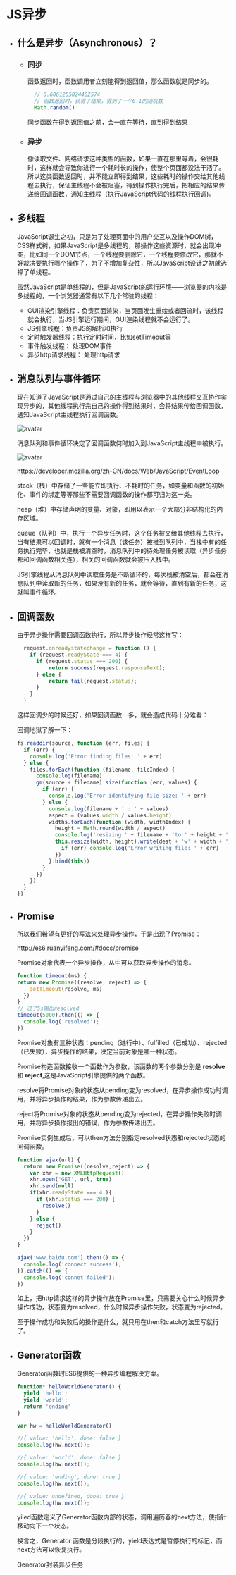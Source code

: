 # JS异步

* ## 什么是异步（Asynchronous）？
  
  * ### 同步
    函数返回时，函数调用者立刻能得到返回值，那么函数就是同步的。

    ```JavaScript
      // 0.6061255024402574
      // 函数返回时，获得了结果，得到了一个0-1的随机数
      Math.random()
    ``` 

    同步函数在得到返回值之前，会一直在等待，直到得到结果

  * ### 异步
    
    像读取文件、网络请求这种类型的函数，如果一直在那里等着，会很耗时，这样就会导致你进行一个耗时长的操作，使整个页面都没法干活了。所以这类函数返回时，并不能立即得到结果，这些耗时的操作交给其他线程去执行，保证主线程不会被阻塞，待到操作执行完后，把相应的结果传递给回调函数，通知主线程（执行JavaScript代码的线程执行回调)。

* ## 多线程
  
  JavaScript诞生之初，只是为了处理页面中的用户交互以及操作DOM树，CSS样式树，如果JavaScript是多线程的，那操作这些资源时，就会出现冲突，比如同一个DOM节点，一个线程要删除它，一个线程要修改它，那就不好裁决要执行哪个操作了，为了不增加复杂性，所以JavaScript设计之初就选择了单线程。

  虽然JavaScript是单线程的，但是JavaScript的运行环境——浏览器的内核是多线程的，一个浏览器通常有以下几个常驻的线程：

  * GUI渲染引擎线程：负责页面渲染，当页面发生重绘或者回流时，该线程就会执行，当JS引擎运行期间，GUI渲染线程就不会运行了。
  * JS引擎线程：负责JS的解析和执行
  * 定时触发器线程：执行定时时间，比如setTimeout等
  * 事件触发线程： 处理DOM事件
  * 异步http请求线程： 处理http请求


* ## 消息队列与事件循环
  现在知道了JavaScript是通过自己的主线程与浏览器中的其他线程交互协作实现异步的，其他线程执行完自己的操作得到结果时，会将结果传给回调函数，通知JavaScript主线程执行回调函数。

  ![avatar](./img/message.png)

  消息队列和事件循环决定了回调函数何时加入到JavaScript主线程中被执行。

  ![avatar](./img/stack.png)

  https://developer.mozilla.org/zh-CN/docs/Web/JavaScript/EventLoop

  stack（栈）中存储了一些能立即执行、不耗时的任务，如变量和函数的初始化、事件的绑定等等那些不需要回调函数的操作都可归为这一类。

  heap（堆）中存储声明的变量、对象，即用以表示一个大部分非结构化的内存区域。

  queue（队列）中，执行一个异步任务时，这个任务被交给其他线程去执行，当有结果可以回调时，就有一个消息（该任务）被推到队列中，当栈中有的任务执行完毕，也就是栈被清空时，消息队列中的待处理任务被读取（异步任务都和回调函数相关连），相关的回调函数就会被压入栈中。

  JS引擎线程从消息队列中读取任务是不断循环的，每次栈被清空后，都会在消息队列中读取新的任务，如果没有新的任务，就会等待，直到有新的任务，这就叫事件循环。

* ## 回调函数
  由于异步操作需要回调函数执行，所以异步操作经常这样写：

  ```JavaScript
    request.onreadystatechange = function () {
      if (request.readyState === 4) {
        if (request.status === 200) {
            return success(request.responseText);
        } else {
            return fail(request.status);
        }
      }
    }
  ```

  这样回调少的时候还好，如果回调函数一多，就会造成代码十分难看：

  回调地狱了解一下：

  ```JavaScript
  fs.readdir(source, function (err, files) {
    if (err) {
      console.log('Error finding files: ' + err)
    } else {
      files.forEach(function (filename, fileIndex) {
        console.log(filename)
        gm(source + filename).size(function (err, values) {
          if (err) {
            console.log('Error identifying file size: ' + err)
          } else {
            console.log(filename + ' : ' + values)
            aspect = (values.width / values.height)
            widths.forEach(function (width, widthIndex) {
              height = Math.round(width / aspect)
              console.log('resizing ' + filename + 'to ' + height + 'x' + height)
              this.resize(width, height).write(dest + 'w' + width + '_' + filename, function(err) {
                if (err) console.log('Error writing file: ' + err)
              })
            }.bind(this))
          }
        })
      })
    }
  })
  ```

* ## Promise

  所以我们希望有更好的写法来处理异步操作，于是出现了Promise：

  http://es6.ruanyifeng.com/#docs/promise

  Promise对象代表一个异步操作，从中可以获取异步操作的消息。

  ```JavaScript
  function timeout(ms) {
  return new Promise((resolve, reject) => {
      setTimeout(resolve, ms)
    })
  }
  // 过了5s输出resolved
  timeout(5000).then(() => {
    console.log('resolved');
  })
  ```
  Promise对象有三种状态：pending（进行中）、fulfilled（已成功）、rejected（已失败），异步操作的结果，决定当前对象是哪一种状态。

  Promise构造函数接收一个函数作为参数，该函数的两个参数分别是 __resolve__ 和 __reject__,这是JavaScript引擎提供的两个函数。
  
  resolve将Promise对象的状态从pending变为resolved，在异步操作成功时调用，并将异步操作的结果，作为参数传递出去。
  
  reject将Promise对象的状态从pending变为rejected，在异步操作失败时调用，并将异步操作报出的错误，作为参数传递出去。

  Promise实例生成后，可以then方法分别指定resolved状态和rejected状态的回调函数。

  ```JavaScript
  function ajax(url) {
    return new Promise((resolve,reject) => {
      var xhr = new XMLHttpRequest()
      xhr.open('GET', url, true)
      xhr.send(null)
      if(xhr.readyState === 4 ){
        if (xhr.status === 200) {
          resolve()
        }
      } else {
        reject()
      }
    })
  }

  ajax('www.baidu.com').then(() => {
    console.log('connect success');
  }).catch(() => {
    console.log('connet failed');
  })
  ```

  如上，把http请求这样的异步操作放在Promise里，只需要关心什么时候异步操作成功，状态变为resolved，什么时候异步操作失败，状态变为rejected。

  至于操作成功和失败后的操作是什么，就只用在then和catch方法里写就行了。

* ## Generator函数

  Generator函数时ES6提供的一种异步编程解决方案。

  ```JavaScript
  function* helloWorldGenerator() {
    yield 'hello';
    yield 'world';
    return 'ending'
  }

  var hw = helloWorldGenerator()

  //{ value: 'hello', done: false }
  console.log(hw.next());

  //{ value: 'world', done: false }
  console.log(hw.next());

  //{ value: 'ending', done: true }
  console.log(hw.next());

  //{ value: undefined, done: true }
  console.log(hw.next());
  ```

  yiled函数定义了Generator函数内部的状态，调用遍历器的next方法，使指针移动向下一个状态。

  换言之，Generator 函数是分段执行的，yield表达式是暂停执行的标记，而next方法可以恢复执行。

  Generator封装异步任务

  